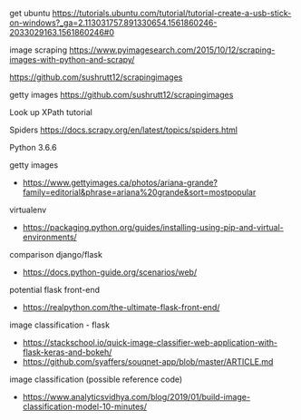 get ubuntu
https://tutorials.ubuntu.com/tutorial/tutorial-create-a-usb-stick-on-windows?_ga=2.113031757.891330654.1561860246-2033029163.1561860246#0

image scraping
https://www.pyimagesearch.com/2015/10/12/scraping-images-with-python-and-scrapy/

https://github.com/sushrutt12/scrapingimages

getty images
https://github.com/sushrutt12/scrapingimages

Look up XPath tutorial

Spiders
https://docs.scrapy.org/en/latest/topics/spiders.html

Python 3.6.6

getty images
- https://www.gettyimages.ca/photos/ariana-grande?family=editorial&phrase=ariana%20grande&sort=mostpopular

virtualenv
- https://packaging.python.org/guides/installing-using-pip-and-virtual-environments/

comparison django/flask
- https://docs.python-guide.org/scenarios/web/

potential flask front-end
- https://realpython.com/the-ultimate-flask-front-end/

image classification - flask
- https://stackschool.io/quick-image-classifier-web-application-with-flask-keras-and-bokeh/
- https://github.com/syaffers/souqnet-app/blob/master/ARTICLE.md

image classification (possible reference code)
- https://www.analyticsvidhya.com/blog/2019/01/build-image-classification-model-10-minutes/
